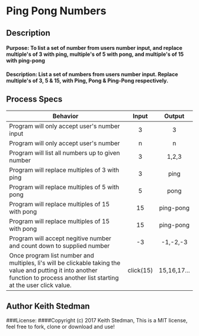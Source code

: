 # Ping Pong Numbers
## Description
#### Purpose: To list a set of number from users number input, and replace multiple's of 3 with ping, multiple's of 5 with pong, and multiple's of 15 with ping-pong
#### Description: List a set of numbers from users number input. Replace multiple's of 3, 5 & 15, with Ping, Pong & Ping-Pong respectively.
## Process Specs

| Behavior | Input | Output |
|----------|:-----:|:------:|
| Program will only accept user's number input | 3 | 3 |
| Program will only accept user's number | n | n |
| Program will list all numbers up to given number | 3 | 1,2,3 |
| Program will replace multiples of 3 with ping | 3 | ping |
| Program will replace multiples of 5 with pong | 5 | pong |
| Program will replace multiples of 15 with pong | 15 | ping-pong |   
| Program will replace multiples of 15 with pong | 15 | ping-pong |   
| Program will accept negitive number and count down to supplied number | -3 | -1,-2,-3 |   
| Once program list number and multiples, li's will be clickable taking the value and putting it into another function to process another list starting at the user click value. | click(15) | 15,16,17... |   

## Author Keith Stedman
###License:
####Copyright (c) 2017 Keith Stedman, This is a MIT license, feel free to fork, clone or download and use!
